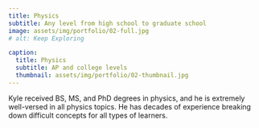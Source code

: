 ```yaml
---
title: Physics
subtitle: Any level from high school to graduate school
image: assets/img/portfolio/02-full.jpg
# alt: Keep Exploring

caption:
  title: Physics
  subtitle: AP and college levels
  thumbnail: assets/img/portfolio/02-thumbnail.jpg
---
```

Kyle received BS, MS, and PhD degrees in physics, and he is extremely well-versed in all physics topics.  He has decades of experience breaking down difficult concepts for all types of learners.

